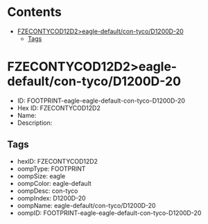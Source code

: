 



Contents
========

* [FZECONTYCOD12D2>eagle-default/con-tyco/D1200D-20](#fzecontycod12d2eagle-defaultcon-tycod1200d-20)
	* [Tags](#tags)

# FZECONTYCOD12D2>eagle-default/con-tyco/D1200D-20

- ID: FOOTPRINT-eagle-eagle-default-con-tyco-D1200D-20
- Hex ID: FZECONTYCOD12D2
- Name: 
- Description: 

## Tags

- hexID: FZECONTYCOD12D2
- oompType: FOOTPRINT
- oompSize: eagle
- oompColor: eagle-default
- oompDesc: con-tyco
- oompIndex: D1200D-20
- oompName: eagle-default/con-tyco/D1200D-20
- oompID: FOOTPRINT-eagle-eagle-default-con-tyco-D1200D-20
